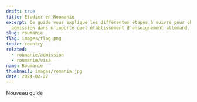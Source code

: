 ```yaml
---
draft: true
title: Etudier en Roumanie
excerpt: Ce guide vous explique les différentes étapes à suivre pour obtenir une
  admission dans n’importe quel établissement d’enseignement allemand.
slug: roumanie
flag: images/flag.png
topic: country
related:
  - roumanie/admission
  - roumanie/visa
name: Roumanie
thumbnail: images/romania.jpg
date: 2024-02-27
---
```

Nouveau guide